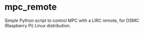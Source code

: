 # mpc_remote
Simple Python script to control MPC with a LIRC remote, for OSMC (Raspberry Pi) Linux distribution.
